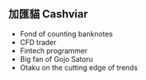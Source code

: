 ## 加匯貓 Cashviar

- Fond of counting banknotes
- CFD trader
- Fintech programmer
- Big fan of Gojo Satoru
- Otaku on the cutting edge of trends
